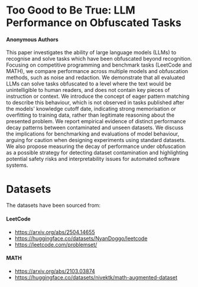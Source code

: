 # Too Good to Be True: LLM Performance on Obfuscated Tasks

#### Anonymous Authors

This paper investigates the ability of large language models (LLMs) to recognise and solve tasks which have been obfuscated beyond recognition. Focusing on competitive programming and benchmark tasks (LeetCode and MATH), we compare performance across multiple models and obfuscation methods, such as noise and redaction. We demonstrate that all evaluated LLMs can solve tasks obfuscated to a level where the text would be unintelligible to human readers, and does not contain key pieces of instruction or context. We introduce the concept of eager pattern matching to describe this behaviour, which is not observed in tasks published after the models' knowledge cutoff date, indicating strong memorisation or overfitting to training data, rather than legitimate reasoning about the presented problem. We report empirical evidence of distinct performance decay patterns between contaminated and unseen datasets. We discuss the implications for benchmarking and evaluations of model behaviour, arguing for caution when designing experiments using standard datasets. We also propose measuring the decay of performance under obfuscation as a possible strategy for detecting dataset contamination and highlighting potential safety risks and interpretability issues for automated software systems.

# Datasets

The datasets have been sourced from:

#### LeetCode
- https://arxiv.org/abs/2504.14655
- https://huggingface.co/datasets/NyanDoggo/leetcode
- https://leetcode.com/problemset/

#### MATH
- https://arxiv.org/abs/2103.03874
- https://huggingface.co/datasets/nivektk/math-augmented-dataset